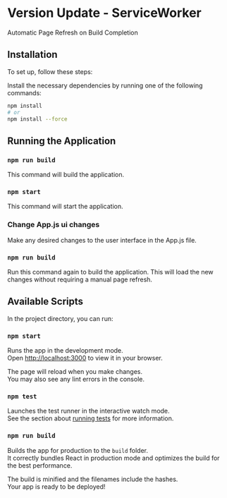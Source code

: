 # Version Update - ServiceWorker

Automatic Page Refresh on Build Completion

## Installation

To set up, follow these steps:

Install the necessary dependencies by running one of the following commands:
```bash
npm install
# or
npm install --force
```

## Running the Application

### `npm run build`
This command will build the application.

### `npm start` 
This command will start the application.

### Change App.js ui changes 
Make any desired changes to the user interface in the App.js file.

### `npm run build`
Run this command again to build the application. This will load the new changes without requiring a manual page refresh.

## Available Scripts

In the project directory, you can run:

### `npm start`

Runs the app in the development mode.\
Open [http://localhost:3000](http://localhost:3000) to view it in your browser.

The page will reload when you make changes.\
You may also see any lint errors in the console.

### `npm test`

Launches the test runner in the interactive watch mode.\
See the section about [running tests](https://facebook.github.io/create-react-app/docs/running-tests) for more information.

### `npm run build`

Builds the app for production to the `build` folder.\
It correctly bundles React in production mode and optimizes the build for the best performance.

The build is minified and the filenames include the hashes.\
Your app is ready to be deployed!
